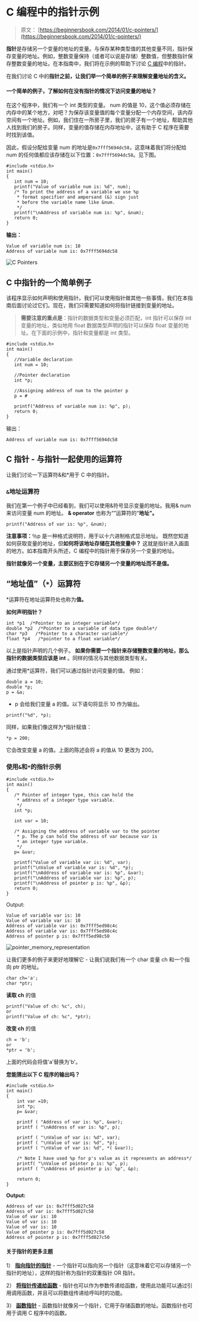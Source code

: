 # C 编程中的指针示例

> 原文： [https://beginnersbook.com/2014/01/c-pointers/](https://beginnersbook.com/2014/01/c-pointers/)

**指针**是存储另一个变量的地址的变量。与保存某种类型值的其他变量不同，指针保存变量的地址。例如，整数变量保持（或者可以说是存储）整数值，但整数指针保存整数变量的地址。在本指南中，我们将在示例的帮助下讨论 [C 编程](https://beginnersbook.com/2014/01/c-tutorial-for-beginners-with-examples/)中的指针。

在我们讨论 C 中的**指针之前，让我们举一个简单的例子来理解变量地址的含义。**

#### 一个简单的例子，了解如何在没有指针的情况下访问变量的地址？

在这个程序中，我们有一个 int 类型的变量。 num 的值是 10，这个值必须存储在内存中的某个地方，对吧？为保存该变量值的每个变量分配一个内存空间，该内存空间有一个地址。例如，我们住在一所房子里，我们的房子有一个地址，帮助其他人找到我们的房子。同样，变量的值存储在内存地址中，这有助于 C 程序在需要时找到该值。

因此，假设分配给变量 num 的地址是`0x7fff5694dc58`，这意味着我们将分配给 num 的任何值都应该存储在以下位置：`0x7fff5694dc58`。见下图。

```
#include <stdio.h>
int main()
{
   int num = 10;
   printf("Value of variable num is: %d", num);
   /* To print the address of a variable we use %p
    * format specifier and ampersand (&) sign just
    * before the variable name like &num.
    */
   printf("\nAddress of variable num is: %p", &num);
   return 0;
}
```

**输出：**

```
Value of variable num is: 10
Address of variable num is: 0x7fff5694dc58
```

![C Pointers](img/05b8b22d5a0afbbe7c0790256a7277ba.jpg)

## C 中指针的一个简单例子

该程序显示如何声明和使用指针。我们可以使用指针做其他一些事情，我们在本指南后面讨论过它们。现在，我们只需要知道如何将指针链接到变量的地址。

> **需要注意的重点是**：指针的数据类型和变量必须匹配，int 指针可以保存 int 变量的地址，类似地用 float 数据类型声明的指针可以保存 float 变量的地址。在下面的示例中，指针和变量都是 int 类型。

```
#include <stdio.h>
int main()
{
   //Variable declaration
   int num = 10;

   //Pointer declaration
   int *p;

   //Assigning address of num to the pointer p
   p = #

   printf("Address of variable num is: %p", p);
   return 0;
}
```

输出：

```
Address of variable num is: 0x7fff5694dc58
```

## C 指针 - 与指针一起使用的运算符

让我们讨论一下运算符&amp;和*用于 C 中的指针。

### `&`地址运算符

我们在第一个例子中已经看到，我们可以使用&符号显示变量的地址。我用&amp; num 来访问变量 num 的地址。 **&amp; operator** 也称为“”运算符的“**地址”。**

```
printf("Address of var is: %p", &num);
```

**注意事项：**％p 是一种格式说明符，用于以十六进制格式显示地址。
既然您知道如何获取变量的地址，但**如何将该地址存储在其他变量中？** 这就是指针进入画面的地方。如本指南开头所述，C 编程中的指针用于保存另一个变量的地址。

**指针就像另一个变量，主要区别在于它存储另一个变量的地址而不是值。**

## “地址值”（`*`）运算符

*运算符在地址运算符处也称为**值。**

**如何声明指针？**

```
int *p1  /*Pointer to an integer variable*/
double *p2  /*Pointer to a variable of data type double*/
char *p3   /*Pointer to a character variable*/
float *p4   /*pointer to a float variable*/
```

以上是指针声明的几个例子。 **如果你需要一个指针来存储整数变量的地址，那么指针的数据类型应该是 int** 。同样的情况与其他数据类型有关。

通过使用*运算符，我们可以通过指针访问变量的值。
例如：

```
double a = 10;
double *p;
p = &a;
```

* p 会给我们变量 a 的值。以下语句将显示 10 作为输出。

```
printf("%d", *p);
```

同样，如果我们像这样为*指针赋值：

```
*p = 200;
```

它会改变变量 a 的值。上面的陈述会将 a 的值从 10 更改为 200。

### 使用`&`和`*`的指针示例

```
#include <stdio.h>
int main()
{
   /* Pointer of integer type, this can hold the
    * address of a integer type variable.
    */
   int *p;

   int var = 10;

   /* Assigning the address of variable var to the pointer
    * p. The p can hold the address of var because var is
    * an integer type variable.
    */
   p= &var;

   printf("Value of variable var is: %d", var);
   printf("\nValue of variable var is: %d", *p);
   printf("\nAddress of variable var is: %p", &var);
   printf("\nAddress of variable var is: %p", p);
   printf("\nAddress of pointer p is: %p", &p);
   return 0;
}

```

Output:

```
Value of variable var is: 10
Value of variable var is: 10
Address of variable var is: 0x7fff5ed98c4c
Address of variable var is: 0x7fff5ed98c4c
Address of pointer p is: 0x7fff5ed98c50
```

![pointer_memory_representation](img/aba872e79158955e21760c6182565d00.jpg)

让我们更多的例子来更好地理解它 -
让我们说我们有一个 char 变量 ch 和一个指向 ptr 的地址。

```
char ch='a';
char *ptr;
```

**读取 ch** 的值

```
printf("Value of ch: %c", ch);
or
printf("Value of ch: %c", *ptr);

```

**改变 ch** 的值

```
ch = 'b';
or
*ptr = 'b';

```

上面的代码会将值'a'替换为'b'。

**您能猜出以下 C 程序的输出吗？**

```
#include <stdio.h>
int main()
{
    int var =10;
    int *p;
    p= &var;

    printf ( "Address of var is: %p", &var);
    printf ( "\nAddress of var is: %p", p);

    printf ( "\nValue of var is: %d", var);
    printf ( "\nValue of var is: %d", *p);
    printf ( "\nValue of var is: %d", *( &var));

    /* Note I have used %p for p's value as it represents an address*/
    printf( "\nValue of pointer p is: %p", p);
    printf ( "\nAddress of pointer p is: %p", &p);

    return 0;
}
```

**Output:**

```
Address of var is: 0x7fff5d027c58
Address of var is: 0x7fff5d027c58
Value of var is: 10
Value of var is: 10
Value of var is: 10
Value of pointer p is: 0x7fff5d027c58
Address of pointer p is: 0x7fff5d027c50
```

#### 关于指针的更多主题

1） [**指向指针的指针**](https://beginnersbook.com/2014/01/c-pointer-to-pointer/) - 一个指针可以指向另一个指针（这意味着它可以存储另一个指针的地址），这样的指针称为指针的双重指针 OR 指针。

2） [**将指针传递给函数**](https://beginnersbook.com/2014/01/c-passing-pointers-to-functions/) - 指针也可以作为参数传递给函数，使用此功能可以通过引用调用函数，并且可以将数组传递给呼叫时的功能。

3） [**函数指针**](https://beginnersbook.com/2014/01/c-function-pointers/) - 函数指针就像另一个指针，它用于存储函数的地址。函数指针也可用于调用 C 程序中的函数。